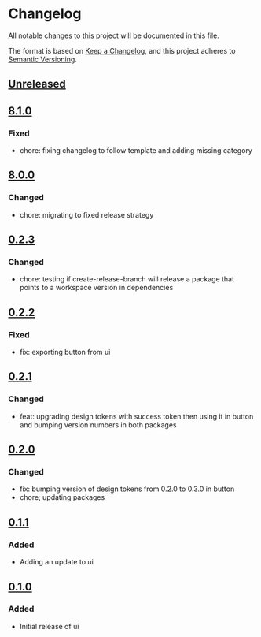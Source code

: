 # Changelog

All notable changes to this project will be documented in this file.

The format is based on [Keep a Changelog](https://keepachangelog.com/en/1.0.0/),
and this project adheres to [Semantic Versioning](https://semver.org/spec/v2.0.0.html).

## [Unreleased]

## [8.1.0]

### Fixed

- chore: fixing changelog to follow template and adding missing category

## [8.0.0]

### Changed

- chore: migrating to fixed release strategy

## [0.2.3]

### Changed

- chore: testing if create-release-branch will release a package that points to a workspace version in dependencies

## [0.2.2]

### Fixed

- fix: exporting button from ui

## [0.2.1]

### Changed

- feat: upgrading design tokens with success token then using it in button and bumping version numbers in both packages

## [0.2.0]

### Changed

- fix: bumping version of design tokens from 0.2.0 to 0.3.0 in button
- chore; updating packages

## [0.1.1]

### Added

- Adding an update to ui

## [0.1.0]

### Added

- Initial release of ui

[Unreleased]: https://github.com/georgewrmarshall/monorepo-synchronized-test/compare/@georgewrmarshall/ui-test@8.1.0...HEAD
[8.1.0]: https://github.com/georgewrmarshall/monorepo-synchronized-test/compare/@georgewrmarshall/ui-test@8.0.0...@georgewrmarshall/ui-test@8.1.0
[8.0.0]: https://github.com/georgewrmarshall/monorepo-synchronized-test/compare/@georgewrmarshall/ui-test@0.2.3...@georgewrmarshall/ui-test@8.0.0
[0.2.3]: https://github.com/georgewrmarshall/monorepo-synchronized-test/compare/@georgewrmarshall/ui-test@0.2.2...@georgewrmarshall/ui-test@0.2.3
[0.2.2]: https://github.com/georgewrmarshall/monorepo-synchronized-test/compare/@georgewrmarshall/ui-test@0.2.1...@georgewrmarshall/ui-test@0.2.2
[0.2.1]: https://github.com/georgewrmarshall/monorepo-synchronized-test/compare/@georgewrmarshall/ui-test@0.2.0...@georgewrmarshall/ui-test@0.2.1
[0.2.0]: https://github.com/georgewrmarshall/monorepo-synchronized-test/compare/@georgewrmarshall/ui-test@0.1.1...@georgewrmarshall/ui-test@0.2.0
[0.1.1]: https://github.com/georgewrmarshall/monorepo-synchronized-test/compare/@georgewrmarshall/ui-test@0.1.0...@georgewrmarshall/ui-test@0.1.1
[0.1.0]: https://github.com/georgewrmarshall/monorepo-synchronized-test/releases/tag/@georgewrmarshall/ui-test@0.1.0
